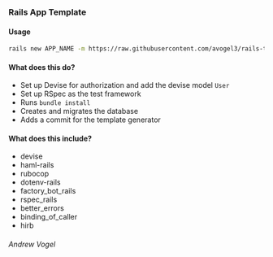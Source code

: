 ### Rails App Template

#### Usage

```bash
rails new APP_NAME -m https://raw.githubusercontent.com/avogel3/rails-template/master/template.rb
```

#### What does this do?

* Set up Devise for authorization and add the devise model `User`
* Set up RSpec as the test framework
* Runs `bundle install`
* Creates and migrates the database
* Adds a commit for the template generator

#### What does this include?

* devise
* haml-rails
* rubocop
* dotenv-rails
* factory_bot_rails
* rspec_rails
* better_errors
* binding_of_caller
* hirb


###### Andrew Vogel
